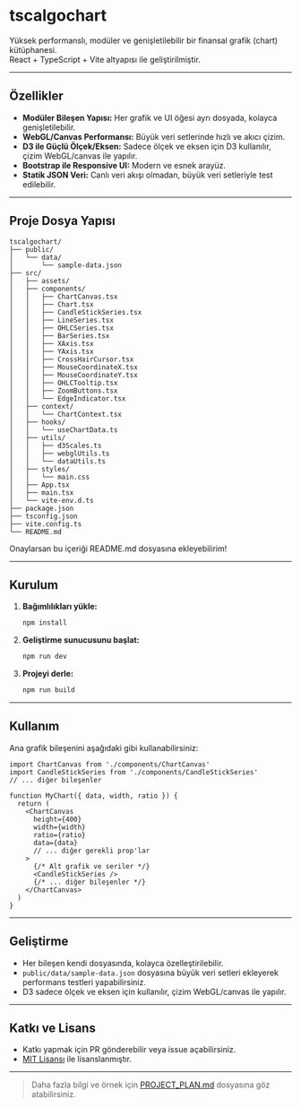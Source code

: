 # tscalgochart

Yüksek performanslı, modüler ve genişletilebilir bir finansal grafik (chart) kütüphanesi.  
React + TypeScript + Vite altyapısı ile geliştirilmiştir.

---

## Özellikler

- **Modüler Bileşen Yapısı:** Her grafik ve UI öğesi ayrı dosyada, kolayca genişletilebilir.
- **WebGL/Canvas Performansı:** Büyük veri setlerinde hızlı ve akıcı çizim.
- **D3 ile Güçlü Ölçek/Eksen:** Sadece ölçek ve eksen için D3 kullanılır, çizim WebGL/canvas ile yapılır.
- **Bootstrap ile Responsive UI:** Modern ve esnek arayüz.
- **Statik JSON Veri:** Canlı veri akışı olmadan, büyük veri setleriyle test edilebilir.

---

## Proje Dosya Yapısı

```
tscalgochart/
├── public/
│   └── data/
│       └── sample-data.json
├── src/
│   ├── assets/
│   ├── components/
│   │   ├── ChartCanvas.tsx
│   │   ├── Chart.tsx
│   │   ├── CandleStickSeries.tsx
│   │   ├── LineSeries.tsx
│   │   ├── OHLCSeries.tsx
│   │   ├── BarSeries.tsx
│   │   ├── XAxis.tsx
│   │   ├── YAxis.tsx
│   │   ├── CrossHairCursor.tsx
│   │   ├── MouseCoordinateX.tsx
│   │   ├── MouseCoordinateY.tsx
│   │   ├── OHLCTooltip.tsx
│   │   ├── ZoomButtons.tsx
│   │   └── EdgeIndicator.tsx
│   ├── context/
│   │   └── ChartContext.tsx
│   ├── hooks/
│   │   └── useChartData.ts
│   ├── utils/
│   │   ├── d3Scales.ts
│   │   ├── webglUtils.ts
│   │   └── dataUtils.ts
│   ├── styles/
│   │   └── main.css
│   ├── App.tsx
│   ├── main.tsx
│   └── vite-env.d.ts
├── package.json
├── tsconfig.json
├── vite.config.ts
└── README.md
```

Onaylarsan bu içeriği README.md dosyasına ekleyebilirim!

---

## Kurulum

1. **Bağımlılıkları yükle:**
   ```sh
   npm install
   ```

2. **Geliştirme sunucusunu başlat:**
   ```sh
   npm run dev
   ```

3. **Projeyi derle:**
   ```sh
   npm run build
   ```

---

## Kullanım

Ana grafik bileşenini aşağıdaki gibi kullanabilirsiniz:

```tsx
import ChartCanvas from './components/ChartCanvas'
import CandleStickSeries from './components/CandleStickSeries'
// ... diğer bileşenler

function MyChart({ data, width, ratio }) {
  return (
    <ChartCanvas
      height={400}
      width={width}
      ratio={ratio}
      data={data}
      // ... diğer gerekli prop'lar
    >
      {/* Alt grafik ve seriler */}
      <CandleStickSeries />
      {/* ... diğer bileşenler */}
    </ChartCanvas>
  )
}
```

---

## Geliştirme

- Her bileşen kendi dosyasında, kolayca özelleştirilebilir.
- `public/data/sample-data.json` dosyasına büyük veri setleri ekleyerek performans testleri yapabilirsiniz.
- D3 sadece ölçek ve eksen için kullanılır, çizim WebGL/canvas ile yapılır.

---

## Katkı ve Lisans

- Katkı yapmak için PR gönderebilir veya issue açabilirsiniz.
- [MIT Lisansı](LICENSE) ile lisanslanmıştır.

---

> Daha fazla bilgi ve örnek için [PROJECT_PLAN.md](PROJECT_PLAN.md) dosyasına göz atabilirsiniz.
